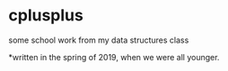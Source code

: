 # cplusplus
some school work from my data structures class

*written in the spring of 2019, when we were all younger.





